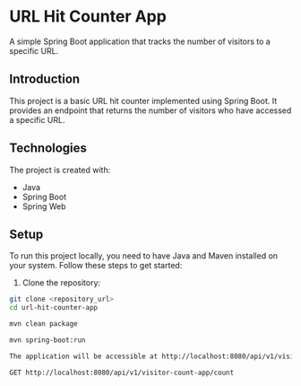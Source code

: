 # URL Hit Counter App

A simple Spring Boot application that tracks the number of visitors to a specific URL.


## Introduction

This project is a basic URL hit counter implemented using Spring Boot. It provides an endpoint that returns the number of visitors who have accessed a specific URL.

## Technologies

The project is created with:

- Java
- Spring Boot
- Spring Web

## Setup

To run this project locally, you need to have Java and Maven installed on your system. Follow these steps to get started:

1. Clone the repository:

```bash
git clone <repository_url>
cd url-hit-counter-app

mvn clean package

mvn spring-boot:run

The application will be accessible at http://localhost:8080/api/v1/visitor-count-app.

GET http://localhost:8080/api/v1/visitor-count-app/count

